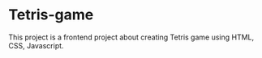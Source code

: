 # Tetris-game
This project is a frontend project about creating Tetris game using HTML, CSS, Javascript.
